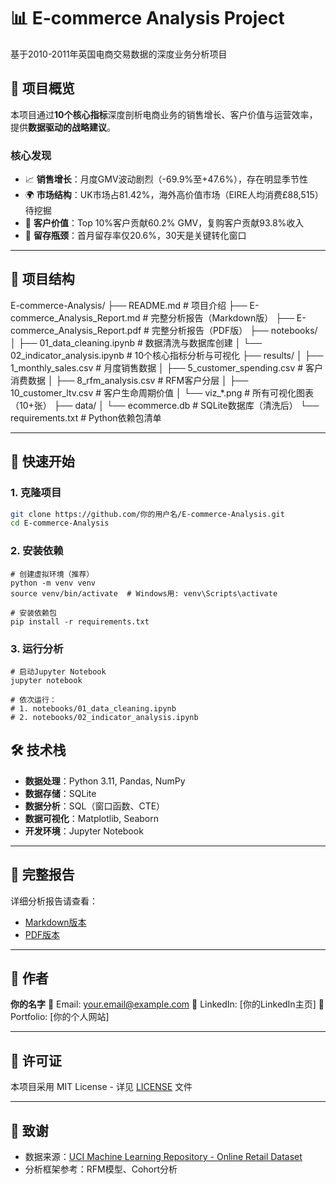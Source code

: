 # 📊 E-commerce Analysis Project

基于2010-2011年英国电商交易数据的深度业务分析项目

## 🎯 项目概览

本项目通过**10个核心指标**深度剖析电商业务的销售增长、客户价值与运营效率，提供**数据驱动的战略建议**。

### 核心发现
- 📈 **销售增长**：月度GMV波动剧烈（-69.9%至+47.6%），存在明显季节性
- 🌍 **市场结构**：UK市场占81.42%，海外高价值市场（EIRE人均消费£88,515）待挖掘
- 👥 **客户价值**：Top 10%客户贡献60.2% GMV，复购客户贡献93.8%收入
- 🔁 **留存瓶颈**：首月留存率仅20.6%，30天是关键转化窗口

---

## 📂 项目结构

E-commerce-Analysis/
 ├── README.md                           # 项目介绍
 ├── E-commerce_Analysis_Report.md       # 完整分析报告（Markdown版）
 ├── E-commerce_Analysis_Report.pdf      # 完整分析报告（PDF版）
 ├── notebooks/
 │   ├── 01_data_cleaning.ipynb          # 数据清洗与数据库创建
 │   └── 02_indicator_analysis.ipynb     # 10个核心指标分析与可视化
 ├── results/
 │   ├── 1_monthly_sales.csv             # 月度销售数据
 │   ├── 5_customer_spending.csv         # 客户消费数据
 │   ├── 8_rfm_analysis.csv              # RFM客户分层
 │   ├── 10_customer_ltv.csv             # 客户生命周期价值
 │   └── viz_*.png                       # 所有可视化图表（10+张）
 ├── data/
 │   └── ecommerce.db                    # SQLite数据库（清洗后）
 └── requirements.txt                    # Python依赖包清单



---

## 🚀 快速开始

### 1. 克隆项目

```bash
git clone https://github.com/你的用户名/E-commerce-Analysis.git
cd E-commerce-Analysis
```

### 2. 安装依赖

```
# 创建虚拟环境（推荐）
python -m venv venv
source venv/bin/activate  # Windows用: venv\Scripts\activate

# 安装依赖包
pip install -r requirements.txt
```

### 3. 运行分析

```
# 启动Jupyter Notebook
jupyter notebook

# 依次运行：
# 1. notebooks/01_data_cleaning.ipynb
# 2. notebooks/02_indicator_analysis.ipynb
```

## 🛠️ 技术栈

- **数据处理**：Python 3.11, Pandas, NumPy
- **数据存储**：SQLite
- **数据分析**：SQL（窗口函数、CTE）
- **数据可视化**：Matplotlib, Seaborn
- **开发环境**：Jupyter Notebook

------

## 📄 完整报告

详细分析报告请查看：

- [Markdown版本](E-commerce_Analysis_Report.md)
- [PDF版本](E-commerce_Analysis_Report.pdf)

------

## 👤 作者

**你的名字**
 📧 Email: [your.email@example.com](mailto:your.email@example.com)
 🔗 LinkedIn: [你的LinkedIn主页]
 💼 Portfolio: [你的个人网站]

------

## 📜 许可证

本项目采用 MIT License - 详见 [LICENSE](LICENSE) 文件

------

## 🙏 致谢

- 数据来源：[UCI Machine Learning Repository - Online Retail Dataset](https://archive.ics.uci.edu/ml/datasets/online+retail)
- 分析框架参考：RFM模型、Cohort分析